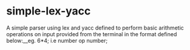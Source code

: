 # simple-lex-yacc
A simple parser using lex and yacc defined to perform basic arithmetic operations on input provided from the terminal in the format defined below:__eg. 6*4; i.e number op number;
